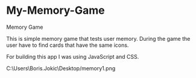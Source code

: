 # My-Memory-Game
Memory Game

This is simple memory game that tests user memory. During the game the user have to find cards that have the same icons.

For building this app I was using JavaScript and CSS.

C:\Users\Boris.Jokic\Desktop/memory1.png
